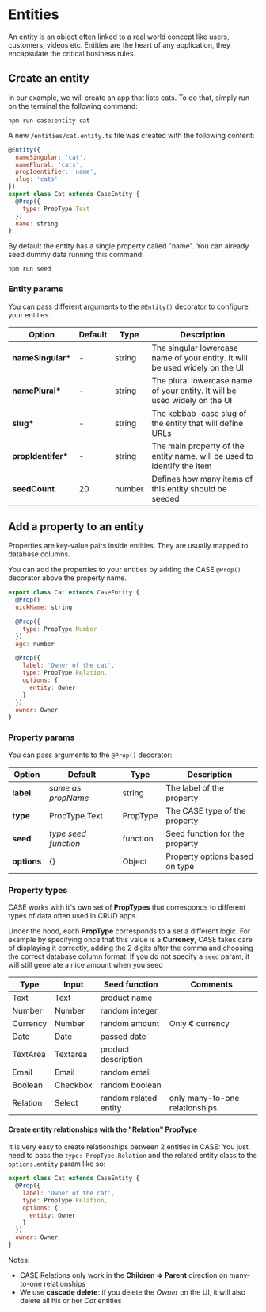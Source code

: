 # Entities

An entity is an object often linked to a real world concept like users, customers, videos etc. Entities are the heart of any application, they encapsulate the critical business rules.

## Create an entity

In our example, we will create an app that lists cats. To do that, simply run on the terminal the following command:

```
npm run case:entity cat
```

A new `/entities/cat.entity.ts` file was created with the following content:

```js
@Entity({
  nameSingular: 'cat',
  namePlural: 'cats',
  propIdentifier: 'name',
  slug: 'cats'
})
export class Cat extends CaseEntity {
  @Prop({
    type: PropType.Text
  })
  name: string
}
```

By default the entity has a single property called "name". You can already seed dummy data running this command:

```
npm run seed
```

### Entity params

You can pass different arguments to the `@Entity()` decorator to configure your entities.

| Option              | Default | Type   | Description                                                                  |
| ------------------- | ------- | ------ | ---------------------------------------------------------------------------- |
| **nameSingular\***  | -       | string | The singular lowercase name of your entity. It will be used widely on the UI |
| **namePlural\***    | -       | string | The plural lowercase name of your entity. It will be used widely on the UI   |
| **slug\***          | -       | string | The kebbab-case slug of the entity that will define URLs                     |
| **propIdentifer\*** | -       | string | The main property of the entity name, will be used to identify the item      |
| **seedCount**       | 20      | number | Defines how many items of this entity should be seeded                       |

## Add a property to an entity

Properties are key-value pairs inside entities. They are usually mapped to database columns.

You can add the properties to your entities by adding the CASE `@Prop()` decorator above the property name.

```js
export class Cat extends CaseEntity {
  @Prop()
  nickName: string

  @Prop({
    type: PropType.Number
  })
  age: number

  @Prop({
    label: 'Owner of the cat',
    type: PropType.Relation,
    options: {
      entity: Owner
    }
  })
  owner: Owner
}
```

### Property params

You can pass arguments to the `@Prop()` decorator:

| Option      | Default              | Type     | Description                    |
| ----------- | -------------------- | -------- | ------------------------------ |
| **label**   | _same as propName_   | string   | The label of the property      |
| **type**    | PropType.Text        | PropType | The CASE type of the property  |
| **seed**    | _type seed function_ | function | Seed function for the property |
| **options** | {}                   | Object   | Property options based on type |

### Property types

CASE works with it's own set of **PropTypes** that corresponds to different types of data often used in CRUD apps.

Under the hood, each **PropType** corresponds to a set a different logic. For example by specifying once that this value is a **Currency**, CASE takes care of displaying it correctly, adding the 2 digits after the comma and choosing the correct database column format. If you do not specify a `seed` param, it will still generate a nice amount when you seed

| Type     | Input    | Seed function         | Comments                       |
| -------- | -------- | --------------------- | ------------------------------ |
| Text     | Text     | product name          |                                |
| Number   | Number   | random integer        |                                |
| Currency | Number   | random amount         | Only € currency                |
| Date     | Date     | passed date           |                                |
| TextArea | Textarea | product description   |                                |
| Email    | Email    | random email          |                                |
| Boolean  | Checkbox | random boolean        |                                |
| Relation | Select   | random related entity | only many-to-one relationships |

#### Create entity relationships with the "Relation" PropType

It is very easy to create relationships between 2 entities in CASE: You just need to pass the `type: PropType.Relation` and the related entity class to the `options.entity` param like so:

```js
export class Cat extends CaseEntity {
  @Prop({
    label: 'Owner of the cat',
    type: PropType.Relation,
    options: {
      entity: Owner
    }
  })
  owner: Owner
}
```

Notes:

- CASE Relations only work in the **Children => Parent** direction on many-to-one relationships
- We use **cascade delete**: if you delete the _Owner_ on the UI, it will also delete all his or her _Cat_ entities
